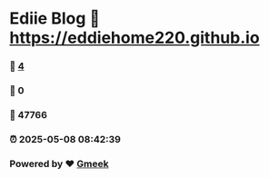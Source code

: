 # Ediie Blog :link: https://eddiehome220.github.io 
### :page_facing_up: [4](https://eddiehome220.github.io/tag.html) 
### :speech_balloon: 0 
### :hibiscus: 47766 
### :alarm_clock: 2025-05-08 08:42:39 
### Powered by :heart: [Gmeek](https://github.com/Meekdai/Gmeek)
